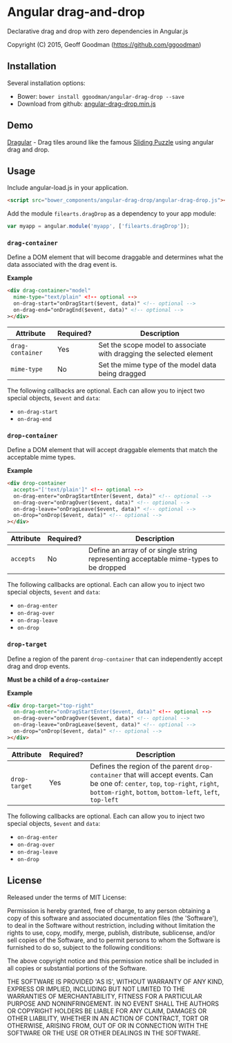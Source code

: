 Angular drag-and-drop
=====================

Declarative drag and drop with zero dependencies in Angular.js

Copyright (C) 2015, Geoff Goodman (https://github.com/ggoodman)



Installation
------------

Several installation options:
* Bower: `bower install ggoodman/angular-drag-drop --save`
* Download from github: [angular-drag-drop.min.js](https://raw.github.com/ggoodman/angular-drag-drop/master/dist/angular-drag-drop.min.js)



Demo
----

[Dragular](http://bit.ly/17E25d2) - Drag tiles around like the famous
[Sliding Puzzle](http://en.wikipedia.org/wiki/Sliding_puzzle) using angular drag and drop.

Usage
-----

Include angular-load.js in your application.

```html
<script src="bower_components/angular-drag-drop/angular-drag-drop.js"></script>
```

Add the module `filearts.dragDrop` as a dependency to your app module:

```js
var myapp = angular.module('myapp', ['filearts.dragDrop']);
```



### `drag-container`

Define a DOM element that will become draggable and determines what the data associated with the drag event is.

**Example**

```html
<div drag-container="model"
  mime-type="text/plain" <!-- optional -->
  on-drag-start="onDragStart($event, data)" <!-- optional -->
  on-drag-end="onDragEnd($event, data)" <!-- optional -->
></div>
```

Attribute | Required? | Description
----------|-----------|------------
`drag-container` | Yes | Set the scope model to associate with dragging the selected element
`mime-type` | No | Set the mime type of the model data being dragged

The following callbacks are optional. Each can allow you to inject two special objects, `$event` and `data`:
* `on-drag-start`
* `on-drag-end`



### `drop-container`

Define a DOM element that will accept draggable elements that match the acceptable mime types.

**Example**

```html
<div drop-container
  accepts="['text/plain']" <!-- optional -->
  on-drag-enter="onDragStartEnter($event, data)" <!-- optional -->
  on-drag-over="onDragOver($event, data)" <!-- optional -->
  on-drag-leave="onDragLeave($event, data)" <!-- optional -->
  on-drop="onDrop($event, data)" <!-- optional -->
></div>
```

Attribute | Required? | Description
----------|-----------|------------
`accepts` | No | Define an array of or single string representing acceptable mime-types to be dropped

The following callbacks are optional. Each can allow you to inject two special objects, `$event` and `data`:
* `on-drag-enter`
* `on-drag-over`
* `on-drag-leave`
* `on-drop`



### `drop-target`

Define a region of the parent `drop-container` that can independently accept drag and drop events.

**Must be a child of a `drop-container`**

**Example**

```html
<div drop-target="top-right"
  on-drag-enter="onDragStartEnter($event, data)" <!-- optional -->
  on-drag-over="onDragOver($event, data)" <!-- optional -->
  on-drag-leave="onDragLeave($event, data)" <!-- optional -->
  on-drop="onDrop($event, data)" <!-- optional -->
></div>
```

Attribute | Required? | Description
----------|-----------|------------
`drop-target` | Yes | Defines the region of the parent `drop-container` that will accept events. Can be one of: `center`, `top`, `top-right`, `right`, `bottom-right`, `bottom`, `bottom-left`, `left`, `top-left`

The following callbacks are optional. Each can allow you to inject two special objects, `$event` and `data`:
* `on-drag-enter`
* `on-drag-over`
* `on-drag-leave`
* `on-drop`



License
-------

Released under the terms of MIT License:

Permission is hereby granted, free of charge, to any person obtaining
a copy of this software and associated documentation files (the
'Software'), to deal in the Software without restriction, including
without limitation the rights to use, copy, modify, merge, publish,
distribute, sublicense, and/or sell copies of the Software, and to
permit persons to whom the Software is furnished to do so, subject to
the following conditions:

The above copyright notice and this permission notice shall be
included in all copies or substantial portions of the Software.

THE SOFTWARE IS PROVIDED 'AS IS', WITHOUT WARRANTY OF ANY KIND,
EXPRESS OR IMPLIED, INCLUDING BUT NOT LIMITED TO THE WARRANTIES OF
MERCHANTABILITY, FITNESS FOR A PARTICULAR PURPOSE AND NONINFRINGEMENT.
IN NO EVENT SHALL THE AUTHORS OR COPYRIGHT HOLDERS BE LIABLE FOR ANY
CLAIM, DAMAGES OR OTHER LIABILITY, WHETHER IN AN ACTION OF CONTRACT,
TORT OR OTHERWISE, ARISING FROM, OUT OF OR IN CONNECTION WITH THE
SOFTWARE OR THE USE OR OTHER DEALINGS IN THE SOFTWARE.
